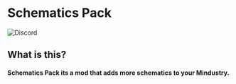 # Schematics Pack
![Discord](https://img.shields.io/discord/861700215227678730?color=%23ffa77a&label=discord&logo=Schematics%20Pack&logoColor=%23ffa77a&style=flat-square)
## What is this?
#### Schematics Pack its a mod that adds more schematics to your Mindustry.
